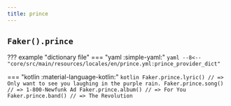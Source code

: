 ```yaml
---
title: prince
---
```


## `Faker().prince`

??? example "dictionary file"
    === "yaml :simple-yaml:"
        ```yaml
        --8<-- "core/src/main/resources/locales/en/prince.yml:prince_provider_dict"
        ```

=== "kotlin :material-language-kotlin:"
    ```kotlin
    Faker.prince.lyric() // => Only want to see you laughing in the purple rain.
    Faker.prince.song() // => 1-800-Newfunk Ad
    Faker.prince.album() // => For You
    Faker.prince.band() // => The Revolution
    ```
